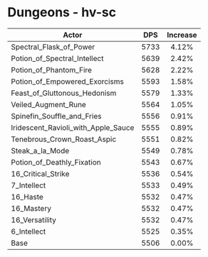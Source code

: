 # Dungeons - hv-sc
| Actor | DPS | Increase |
|---|:---:|:---:|
|Spectral_Flask_of_Power|5733|4.12%|
|Potion_of_Spectral_Intellect|5639|2.42%|
|Potion_of_Phantom_Fire|5628|2.22%|
|Potion_of_Empowered_Exorcisms|5593|1.58%|
|Feast_of_Gluttonous_Hedonism|5579|1.33%|
|Veiled_Augment_Rune|5564|1.05%|
|Spinefin_Souffle_and_Fries|5556|0.91%|
|Iridescent_Ravioli_with_Apple_Sauce|5555|0.89%|
|Tenebrous_Crown_Roast_Aspic|5551|0.82%|
|Steak_a_la_Mode|5549|0.78%|
|Potion_of_Deathly_Fixation|5543|0.67%|
|16_Critical_Strike|5536|0.54%|
|7_Intellect|5533|0.49%|
|16_Haste|5532|0.47%|
|16_Mastery|5532|0.47%|
|16_Versatility|5532|0.47%|
|6_Intellect|5525|0.35%|
|Base|5506|0.00%|
